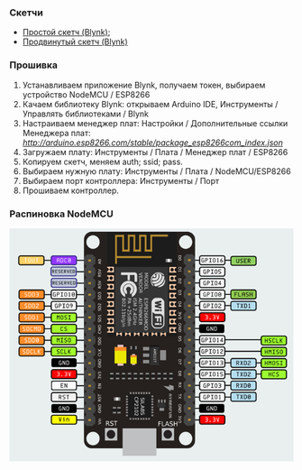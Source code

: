 ### Скетчи

- [Простой скетч (Blynk)](https://github.com/MaxMukovin/EPSP8266-NodeMCU/blob/main/Blynk/Blynk_Simple/Blynk_Simple.ino);
 - [Продвинутый скетч (Blynk)](https://github.com/MaxMukovin/EPSP8266-NodeMCU/blob/main/Blynk/Blynk_Pro/Blynk_Pro.ino)

### Прошивка

1. Устанавливаем приложение Blynk, получаем токен, выбираем устройство NodeMCU / ESP8266
2. Качаем библиотеку Blynk: открываем Arduino IDE, Инструменты / Управлять библиотеками / Blynk
3. Настраиваем менеджер плат: Настройки / Дополнительные ссылки Менеджера плат: *http://arduino.esp8266.com/stable/package_esp8266com_index.json*
4. Загружаем плату: Инструменты / Плата / Менеджер плат /  ESP8266
5. Копируем скетч, меняем auth; ssid; pass.
6. Выбираем нужную плату: Инструменты / Плата / NodeMCU/ESP8266
7. Выбираем порт контроллера: Инструменты / Порт
8. Прошиваем контроллер.

### Распиновка NodeMCU

![](https://github.com/MaxMukovin/EPSP8266-NodeMCU/blob/main/Images/nodemcu_v3_pinout.png)
